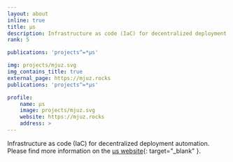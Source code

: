 ```yaml
---
layout: about
inline: true
title: µs
description: Infrastructure as code (IaC) for decentralized deployment automation.
rank: 5

publications: 'projects^=*µs'

img: projects/mjuz.svg
img_contains_title: true
external_page: https://mjuz.rocks
publications: 'projects^=*µs'

profile:
    name: µs
    image: projects/mjuz.svg
    website: https://mjuz.rocks
    address: >
---
```


Infrastructure as code (IaC) for decentralized deployment automation. Please find more information on the [µs website](https://mjuz.rocks){: target="_blank" }.
